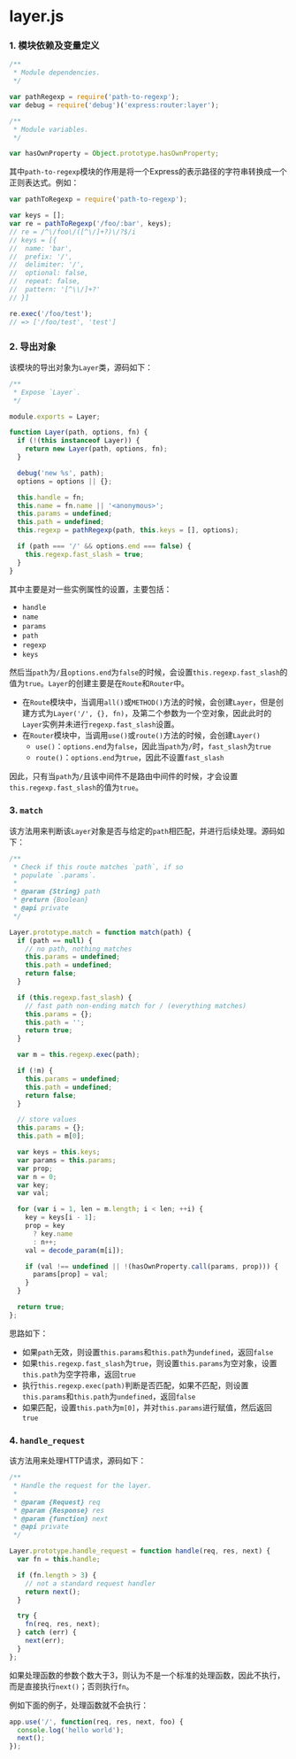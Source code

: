 # layer.js

### 1. 模块依赖及变量定义

```javascript
/**
 * Module dependencies.
 */

var pathRegexp = require('path-to-regexp');
var debug = require('debug')('express:router:layer');

/**
 * Module variables.
 */

var hasOwnProperty = Object.prototype.hasOwnProperty;
```

其中`path-to-regexp`模块的作用是将一个Express的表示路径的字符串转换成一个正则表达式。例如：

```javascript
var pathToRegexp = require('path-to-regexp');

var keys = [];
var re = pathToRegexp('/foo/:bar', keys);
// re = /^\/foo\/([^\/]+?)\/?$/i
// keys = [{
//  name: 'bar',
//  prefix: '/',
//  delimiter: '/',
//  optional: false,
//  repeat: false,
//  pattern: '[^\\/]+?'
// }]

re.exec('/foo/test');
// => ['/foo/test', 'test']
```

### 2. 导出对象

该模块的导出对象为`Layer`类，源码如下：

```javascript
/**
 * Expose `Layer`.
 */

module.exports = Layer;

function Layer(path, options, fn) {
  if (!(this instanceof Layer)) {
    return new Layer(path, options, fn);
  }

  debug('new %s', path);
  options = options || {};

  this.handle = fn;
  this.name = fn.name || '<anonymous>';
  this.params = undefined;
  this.path = undefined;
  this.regexp = pathRegexp(path, this.keys = [], options);

  if (path === '/' && options.end === false) {
    this.regexp.fast_slash = true;
  }
}
```

其中主要是对一些实例属性的设置，主要包括：

- `handle`
- `name`
- `params`
- `path`
- `regexp`
- `keys`

然后当`path`为`/`且`options.end`为`false`的时候，会设置`this.regexp.fast_slash`的值为`true`。`Layer`的创建主要是在`Route`和`Router`中。

- 在`Route`模块中，当调用`all()`或`METHOD()`方法的时候，会创建`Layer`，但是创建方式为`Layer('/', {}, fn)`，及第二个参数为一个空对象，因此此时的`Layer`实例并未进行`regexp.fast_slash`设置。
- 在`Router`模块中，当调用`use()`或`route()`方法的时候，会创建`Layer()`
    - `use()`：`options.end`为`false`，因此当`path`为`/`时，`fast_slash`为`true`
    - `route()`：`options.end`为`true`，因此不设置`fast_slash`

因此，只有当`path`为`/`且该中间件不是路由中间件的时候，才会设置`this.regexp.fast_slash`的值为`true`。

### 3. `match`

该方法用来判断该`Layer`对象是否与给定的`path`相匹配，并进行后续处理。源码如下：

```javascript
/**
 * Check if this route matches `path`, if so
 * populate `.params`.
 *
 * @param {String} path
 * @return {Boolean}
 * @api private
 */

Layer.prototype.match = function match(path) {
  if (path == null) {
    // no path, nothing matches
    this.params = undefined;
    this.path = undefined;
    return false;
  }

  if (this.regexp.fast_slash) {
    // fast path non-ending match for / (everything matches)
    this.params = {};
    this.path = '';
    return true;
  }

  var m = this.regexp.exec(path);

  if (!m) {
    this.params = undefined;
    this.path = undefined;
    return false;
  }

  // store values
  this.params = {};
  this.path = m[0];

  var keys = this.keys;
  var params = this.params;
  var prop;
  var n = 0;
  var key;
  var val;

  for (var i = 1, len = m.length; i < len; ++i) {
    key = keys[i - 1];
    prop = key
      ? key.name
      : n++;
    val = decode_param(m[i]);

    if (val !== undefined || !(hasOwnProperty.call(params, prop))) {
      params[prop] = val;
    }
  }

  return true;
};
```

思路如下：

- 如果`path`无效，则设置`this.params`和`this.path`为`undefined`，返回`false`
- 如果`this.regexp.fast_slash`为`true`，则设置`this.params`为空对象，设置`this.path`为空字符串，返回`true`
- 执行`this.regexp.exec(path)`判断是否匹配，如果不匹配，则设置`this.params`和`this.path`为`undefined`，返回`false`
- 如果匹配，设置`this.path`为`m[0]`，并对`this.params`进行赋值，然后返回`true`

### 4. `handle_request`

该方法用来处理HTTP请求，源码如下：

```javascript
/**
 * Handle the request for the layer.
 *
 * @param {Request} req
 * @param {Response} res
 * @param {function} next
 * @api private
 */

Layer.prototype.handle_request = function handle(req, res, next) {
  var fn = this.handle;

  if (fn.length > 3) {
    // not a standard request handler
    return next();
  }

  try {
    fn(req, res, next);
  } catch (err) {
    next(err);
  }
};
```

如果处理函数的参数个数大于3，则认为不是一个标准的处理函数，因此不执行，而是直接执行`next()`；否则执行`fn`。

例如下面的例子，处理函数就不会执行：

```javascript
app.use('/', function(req, res, next, foo) {
  console.log('hello world');
  next();
});
```
